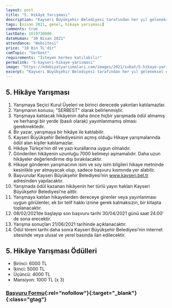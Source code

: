 ```yaml
---
layout: post
title: "5. Hikâye Yarışması"
description: "Kayseri Büyükşehir Belediyesi tarafından her yıl geleneksel olarak düzenlenen ve bu yıl beşincisi gerçekleşecek olan hikâye yarışması başvuruları başlıyor. Büyükşehir Belediyesi tarafından okur-yazarlığa destek olmak ve teşvik etmek adına düzenlenen geleneksel hikâye yarışmasının beşincisi yapılacak."
tags: [nisan 2021, genel, hikaye yarışması]
comments: true
lastDate: 1619730000 
dateHuman: "30 Nisan 2021"
attendance: "Websitesi"
price: "18 Bin TL'dir"
comTopic: "Serbest"
requirements: "İsteyen herkes katılabilir"
permalink: "5-kayseri-hikaye-yarismasi"
image: "https://edebiyatyarismalari.com/images/2021/subat/5-hikaye-yarismasi.jpg"
excerpt: "Kayseri Büyükşehir Belediyesi tarafından her yıl geleneksel olarak düzenlenen ve bu yıl beşincisi gerçekleşecek olan hikâye yarışması başvuruları başlıyor. Büyükşehir Belediyesi tarafından okur-yazarlığa destek olmak ve teşvik etmek adına düzenlenen geleneksel hikâye yarışmasının beşincisi yapılacak."
---
```


## 5. Hikâye Yarışması
1. Yarışmaya Seçici Kurul Üyeleri ve birinci derecede yakınları katılamazlar.
2. Yarışmanın konusu; "SERBEST" olarak belirlenmiştir.
3. Yarışmaya katılacak hikâyenin daha önce hiçbir yarışmada ödül almamış ve herhangi bir yerde (basılı olarak) yayımlanmamış olması gerekmektedir.
4. Bir yazar, yarışmaya bir hikâye ile katılabilir.
5. Kayseri Büyükşehir Belediyesinin açmış olduğu Hikaye yarışmalarında ödül alan kişiler katılamazlar.
6. Hikâye Türkçe’nin dil ve yazı kurallarına uygun olmalıdır.
7. Gönderilen hikâyenin uzunluğu 7000 kelimeyi aşmamalıdır. Daha uzun hikâyeler değerlendirme dışı bırakılacaktır.
8. Hikaye gönderen yarışmacının isim ve soy isim bilgileri hikaye metninde kesinlikle yer almayacak olup, sadece başvuru kısmında yer alabilir.
9. Başvurular Kayseri Büyükşehir Belediyesi’nin www.kayseri.bel.tr adresinden yapılacaktır.
10. Yarışmada ödül kazanan hikâyenin her türlü yayın hakları Kayseri Büyükşehir Belediyesi’ne aittir.
11. Yarışmaya katılan hikayelerden dereceye girenler veya yayınlanması uygun görülenler, ek bir telif hakkı iznine gerek kalmaksızın, bir kitapta toplanacaktır.
12. 08/02/2021de başlayıp son başvuru tarihi 30/04/2021 günü saat 24.00’ de sona erecektir.
13. Yarışma sonuçları 21/06/2021 tarihinde açıklanacaktır.
14. Ödül töreni tarihi daha sonra Kayseri Büyükşehir Belediyesi’nin internet sitesinde veya ulusal ve yerel basında ilan edilecektir.

## 5. Hikâye Yarışması Ödülleri
- Birinci: 6000 TL
- İkinci: 5000 TL
- Üçüncü: 4000 TL
- Mansiyon: 1000 TL (x 3)

### [Başvuru Formu](https://portal.kayseri.bel.tr/birim/kultursosyal/yarisma.aspx?ref=edebiyatyarismalari){:rel="nofollow"}{:target="_blank"}{:class="gtag"}
